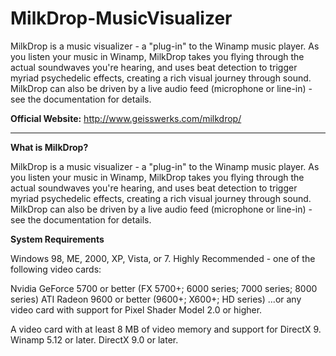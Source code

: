 # MilkDrop-MusicVisualizer
MilkDrop is a music visualizer - a "plug-in" to the Winamp music player. As you listen your music in Winamp, MilkDrop takes you flying through the actual soundwaves you're hearing, and uses beat detection to trigger myriad psychedelic effects, creating a rich visual journey through sound. MilkDrop can also be driven by a live audio feed (microphone or line-in) - see the documentation for details.

**Official Website:** http://www.geisswerks.com/milkdrop/

---

**What is MilkDrop?**

MilkDrop is a music visualizer - a "plug-in" to the Winamp music player. As you listen your music in Winamp, MilkDrop takes you flying through the actual soundwaves you're hearing, and uses beat detection to trigger myriad psychedelic effects, creating a rich visual journey through sound. MilkDrop can also be driven by a live audio feed (microphone or line-in) - see the documentation for details.



**System Requirements**

Windows 98, ME, 2000, XP, Vista, or 7.
Highly Recommended - one of the following video cards:
 	
Nvidia GeForce 5700 or better (FX 5700+; 6000 series; 7000 series; 8000 series)
ATI Radeon 9600 or better (9600+; X600+; HD series)
...or any video card with support for Pixel Shader Model 2.0 or higher.
 
A video card with at least 8 MB of video memory and support for DirectX 9.
Winamp 5.12 or later.
DirectX 9.0 or later.
